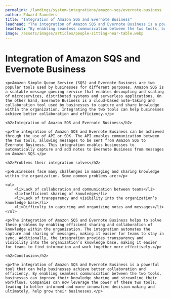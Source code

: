 ```yaml
---
permalink: /landings/system-integrations/amazon-sqs/evernote-business
author: Edward Saunders
title: "Integration of Amazon SQS and Evernote Business"
leadhead: "The integration of Amazon SQS and Evernote Business is a powerful tool that can help businesses achieve better collaboration and efficiency"
leadtext: "By enabling seamless communication between the two tools, businesses can improve their knowledge sharing and streamline their workflows. Companies can now leverage the power of these two tools, leading to better informed and more innovative decision-making and ultimately, help grow their businesses."
image: /assets/images/articles/people-sitting-near-table.webp
---
```

<div class="arttext">	<h1>Integration of Amazon SQS and Evernote Business</h1>

	<p>Amazon Simple Queue Service (SQS) and Evernote Business are two popular tools used by businesses for different purposes. Amazon SQS is a scalable message queuing service that enables decoupling and scaling of microservices, distributed systems and serverless applications. On the other hand, Evernote Business is a cloud-based note-taking and collaboration tool used by businesses to capture and share knowledge within the organization. Integrating the two tools can help businesses achieve better collaboration and efficiency.</p>

	<h2>Integration of Amazon SQS and Evernote Business</h2>

	<p>The integration of Amazon SQS and Evernote Business can be achieved through the use of API or SDK. The API enables communication between the two tools, allowing messages to be sent from Amazon SQS to Evernote Business. This integration enables businesses to automatically capture and add notes to Evernote Business from messages on Amazon SQS.</p>

	<h2>Problems their integration solves</h2>

	<p>Businesses face many challenges in managing and sharing knowledge within the organization. Some common problems are:</p>

	<ul>
		<li>Lack of collaboration and communication between teams</li>
		<li>Inefficient sharing of knowledge</li>
		<li>Lack of transparency and visibility into the organization’s knowledge base</li>
		<li>Difficulty in capturing and organizing notes and messages</li>
	</ul>

	<p>The integration of Amazon SQS and Evernote Business helps to solve these problems by enabling efficient sharing and collaboration of knowledge within the organization. The integration automates the capture and sharing of messages, making it easier for teams to stay in sync. Additionally, the integration provides transparency and visibility into the organization’s knowledge base, making it easier for teams to find information and work together more effectively.</p>

	<h2>Conclusion</h2>

	<p>The integration of Amazon SQS and Evernote Business is a powerful tool that can help businesses achieve better collaboration and efficiency. By enabling seamless communication between the two tools, businesses can improve their knowledge sharing and streamline their workflows. Companies can now leverage the power of these two tools, leading to better informed and more innovative decision-making and ultimately, help grow their businesses.</p>

</div>